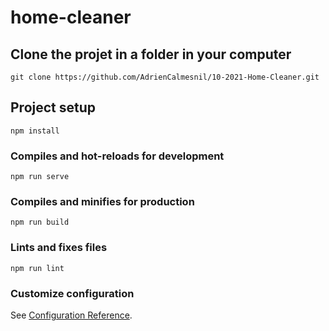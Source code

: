# home-cleaner

## Clone the projet in a folder in your computer
```
git clone https://github.com/AdrienCalmesnil/10-2021-Home-Cleaner.git
```

## Project setup
```
npm install
```

### Compiles and hot-reloads for development
```
npm run serve
```

### Compiles and minifies for production
```
npm run build
```

### Lints and fixes files
```
npm run lint
```

### Customize configuration
See [Configuration Reference](https://cli.vuejs.org/config/).
